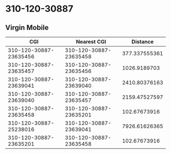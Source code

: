 # 310-120-30887
## Virgin Mobile


| CGI | Nearest CGI | Distance |
|-----|-------------|----------|
| 310-120-30887-23635456 | 310-120-30887-23635458 | 377.337555361 |
| 310-120-30887-23635457 | 310-120-30887-23635456 | 1026.9189703 |
| 310-120-30887-23639041 | 310-120-30887-23639040 | 2410.80376163 |
| 310-120-30887-23639040 | 310-120-30887-23635457 | 2159.47527597 |
| 310-120-30887-23635458 | 310-120-30887-23635201 | 102.67673916 |
| 310-120-30887-25238016 | 310-120-30887-23639041 | 7926.61626365 |
| 310-120-30887-23635201 | 310-120-30887-23635458 | 102.67673916 |
